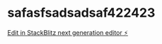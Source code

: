 # safasfsadsadsaf422423

[Edit in StackBlitz next generation editor ⚡️](https://stackblitz.com/~/github.com/iscmh/safasfsadsadsaf422423)